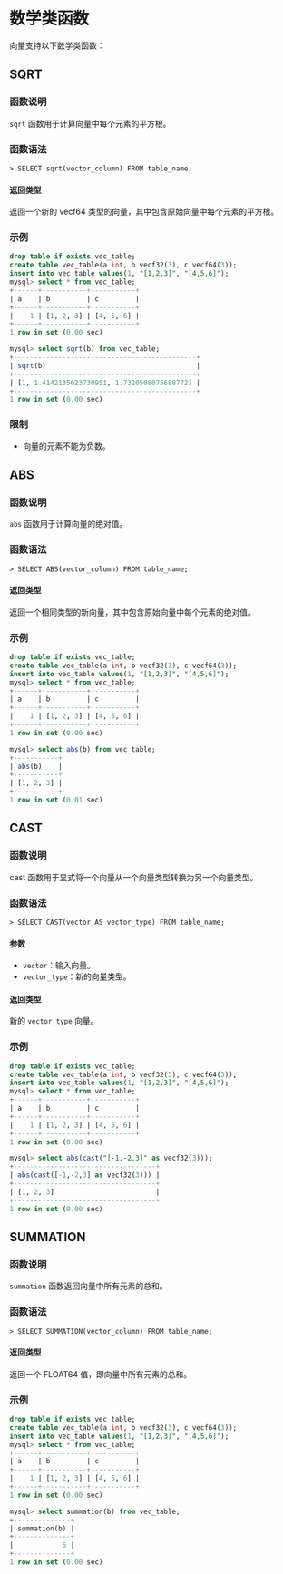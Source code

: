 # 数学类函数

向量支持以下数学类函数：

## SQRT

### **函数说明**

`sqrt` 函数用于计算向量中每个元素的平方根。

### **函数语法**

```
> SELECT sqrt(vector_column) FROM table_name;
```

#### 返回类型

返回一个新的 vecf64 类型的向量，其中包含原始向量中每个元素的平方根。

### **示例**

```sql
drop table if exists vec_table;
create table vec_table(a int, b vecf32(3), c vecf64(3));
insert into vec_table values(1, "[1,2,3]", "[4,5,6]");
mysql> select * from vec_table;
+------+-----------+-----------+
| a    | b         | c         |
+------+-----------+-----------+
|    1 | [1, 2, 3] | [4, 5, 6] |
+------+-----------+-----------+
1 row in set (0.00 sec)

mysql> select sqrt(b) from vec_table;
+---------------------------------------------+
| sqrt(b)                                     |
+---------------------------------------------+
| [1, 1.4142135623730951, 1.7320508075688772] |
+---------------------------------------------+
1 row in set (0.00 sec)
```

### **限制**

- 向量的元素不能为负数。

## ABS

### **函数说明**

`abs` 函数用于计算向量的绝对值。

### **函数语法**

```
> SELECT ABS(vector_column) FROM table_name;
```

#### 返回类型

返回一个相同类型的新向量，其中包含原始向量中每个元素的绝对值。

### **示例**

```sql
drop table if exists vec_table;
create table vec_table(a int, b vecf32(3), c vecf64(3));
insert into vec_table values(1, "[1,2,3]", "[4,5,6]");
mysql> select * from vec_table;
+------+-----------+-----------+
| a    | b         | c         |
+------+-----------+-----------+
|    1 | [1, 2, 3] | [4, 5, 6] |
+------+-----------+-----------+
1 row in set (0.00 sec)

mysql> select abs(b) from vec_table;
+-----------+
| abs(b)    |
+-----------+
| [1, 2, 3] |
+-----------+
1 row in set (0.01 sec)
```

## CAST

### **函数说明**

cast 函数用于显式将一个向量从一个向量类型转换为另一个向量类型。

### **函数语法**

```
> SELECT CAST(vector AS vector_type) FROM table_name;
```

#### 参数

- `vector`：输入向量。
- `vector_type`：新的向量类型。

#### 返回类型

新的 `vector_type` 向量。

### **示例**

```sql
drop table if exists vec_table;
create table vec_table(a int, b vecf32(3), c vecf64(3));
insert into vec_table values(1, "[1,2,3]", "[4,5,6]");
mysql> select * from vec_table;
+------+-----------+-----------+
| a    | b         | c         |
+------+-----------+-----------+
|    1 | [1, 2, 3] | [4, 5, 6] |
+------+-----------+-----------+
1 row in set (0.00 sec)

mysql> select abs(cast("[-1,-2,3]" as vecf32(3)));
+-----------------------------------+
| abs(cast([-1,-2,3] as vecf32(3))) |
+-----------------------------------+
| [1, 2, 3]                         |
+-----------------------------------+
1 row in set (0.00 sec)
```

## SUMMATION

### **函数说明**

`summation` 函数返回向量中所有元素的总和。

### **函数语法**

```
> SELECT SUMMATION(vector_column) FROM table_name;
```

#### 返回类型

返回一个 FLOAT64 值，即向量中所有元素的总和。

### **示例**

```sql
drop table if exists vec_table;
create table vec_table(a int, b vecf32(3), c vecf64(3));
insert into vec_table values(1, "[1,2,3]", "[4,5,6]");
mysql> select * from vec_table;
+------+-----------+-----------+
| a    | b         | c         |
+------+-----------+-----------+
|    1 | [1, 2, 3] | [4, 5, 6] |
+------+-----------+-----------+
1 row in set (0.00 sec)

mysql> select summation(b) from vec_table;
+--------------+
| summation(b) |
+--------------+
|            6 |
+--------------+
1 row in set (0.00 sec)
```
